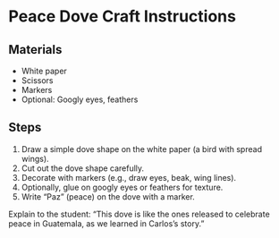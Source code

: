 # Peace Dove Craft Instructions

## Materials
- White paper
- Scissors
- Markers
- Optional: Googly eyes, feathers

## Steps
1. Draw a simple dove shape on the white paper (a bird with spread wings).
2. Cut out the dove shape carefully.
3. Decorate with markers (e.g., draw eyes, beak, wing lines).
4. Optionally, glue on googly eyes or feathers for texture.
5. Write “Paz” (peace) on the dove with a marker.

Explain to the student: “This dove is like the ones released to celebrate peace in Guatemala, as we learned in Carlos’s story.”
